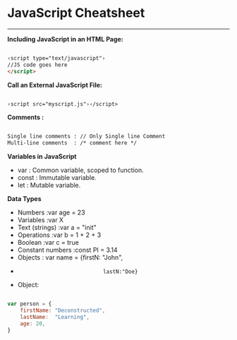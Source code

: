 # JavaScript Cheatsheet

------------------------------

**Including JavaScript in an HTML Page:**

```html

‹script type="text/javascript"›
//JS code goes here
</script>

```


**Call an External JavaScript File:**

```html

‹script src="myscript.js"›‹/script>

```

**Comments :**

```html

Single line comments : // Only Single line Comment
Multi-line comments  : /* comment here */

```

**Variables in JavaScript**

- var   : Common variable, scoped to function.
- const : Immutable variable.
- let   : Mutable variable.

**Data Types**

- Numbers           :var age = 23
- Variables         :var X
- Text (strings)    :var a = "init"
- Operations        :var b = 1 + 2 + 3
- Boolean           :var c = true
- Constant numbers  :const PI = 3.14
- Objects           : var name = {firstN: "John", 
-                                lastN:"Doe}

- Object:

```js

var person = {
    firstName: "Deconstructed",
    lastName:  "Learning",
    age: 20,
}

```
